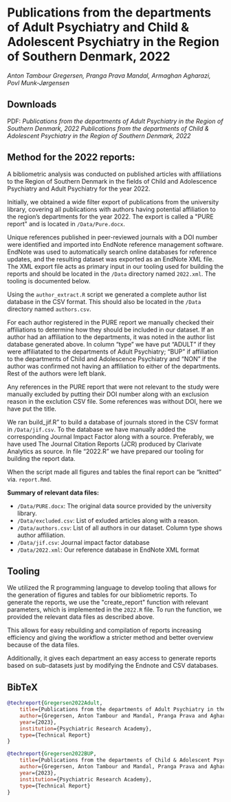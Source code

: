 # Publications from the departments of Adult Psychiatry and Child & Adolescent Psychiatry in the Region of Southern Denmark, 2022
_Anton Tambour Gregersen, Pranga Prava Mandal, Armaghan Agharazi, Povl Munk-Jørgensen_

## Downloads

PDF:
_Publications from the departments of Adult Psychiatry in the Region of Southern Denmark, 2022_
_Publications from the departments of Child & Adolescent Psychiatry in the Region of Southern Denmark, 2022_


## Method for the 2022 reports:

A bibliometric analysis was conducted on published articles with affiliations to the Region of Southern Denmark in the fields of Child and Adolescence Psychiatry and Adult Psychiatry for the year 2022.

Initially, we obtained a wide filter export of publications from the university library, covering all publications with authors having potential affiliation to the region’s departments for the year 2022. The export is called a "PURE report" and is located in `/Data/Pure.docx`.

Unique references published in peer-reviewed journals with a DOI number were identified and imported into EndNote reference management software. EndNote was used to automatically search online databases for reference updates, and the resulting dataset was exported as an EndNote XML file. The XML export file acts as primary input in our tooling used for building the reports and should be located in the `/Data` directory named `2022.xml`. The tooling is documented below.

Using the `author_extract.R` script we generated a complete author list database in the CSV format. This should also be located in the `/Data` directory named `authors.csv`.

For each author registered in the PURE report we manually checked their affiliations to determine how they should be included in our dataset. If an author had an affiliation to the departments, it was noted in the author list database generated above. In column “type” we have put “ADULT” if they were affiliatated to the departments of Adult Psychiatry; “BUP” if affiliation to the departments of Child and Adolescence Psychiatry and “NON” if the author was confirmed not having an affiliation to either of the departments. Rest of the authors were left blank.

Any references in the PURE report that were not relevant to the study were manually excluded by putting their DOI number along with an exclusion reason in the exclution CSV file. Some references was without DOI, here we have put the title.

We ran build_jif.R” to build a database of journals stored in the CSV format in `/Data/jif.csv`. To the database we have manually added the corresponding Journal Impact Factor along with a source. Preferably, we have used The Journal Citation Reports (JCR) produced by Clarivate Analytics as source.
In file “2022.R” we have prepared our tooling for building the report data.

When the script made all figures and tables the final report can be “knitted” via. `report.Rmd`.

**Summary of relevant data files:**
- `/Data/PURE.docx`: The original data source provided by the university library.
- `/Data/excluded.csv`: List of exluded articles along with a reason.
- `/Data/authors.csv`: List of all authors in our dataset. Column type shows author affiliation.
- `/Data/jif.csv`: Journal impact factor database
- `/Data/2022.xml`: Our reference database in EndNote XML format

## Tooling

We utilized the R programming language to develop tooling that allows for the generation of figures and tables for our bibliometric reports. To generate the reports, we use the "create_report" function with relevant parameters, which is implemented in the `2022.R` file. To run the function, we provided the relevant data files as described above. 

This allows for easy rebuilding and compilation of reports increasing efficiency and giving the workflow a stricter method and better overview because of the data files. 

Additionally, it gives each department an easy access to generate reports based on sub-datasets just by modifying the Endnote and CSV databases.

## BibTeX

```BibTeX
@techreport{Gregersen2022Adult,
    title={Publications from the departments of Adult Psychiatry in the Region of Southern Denmark, 2022},
    author={Gregersen, Anton Tambour and Mandal, Pranga Prava and Agharazi, Armaghan and Munk-Jørgensen, Povl},
    year={2023},
    institution={Psychiatric Research Academy},
    type={Technical Report}
}

@techreport{Gregersen2022BUP,
    title={Publications from the departments of Child & Adolescent Psychiatry in the Region of Southern Denmark, 2022},
    author={Gregersen, Anton Tambour and Mandal, Pranga Prava and Agharazi, Armaghan and Munk-Jørgensen, Povl},
    year={2023},
    institution={Psychiatric Research Academy},
    type={Technical Report}
}
```
